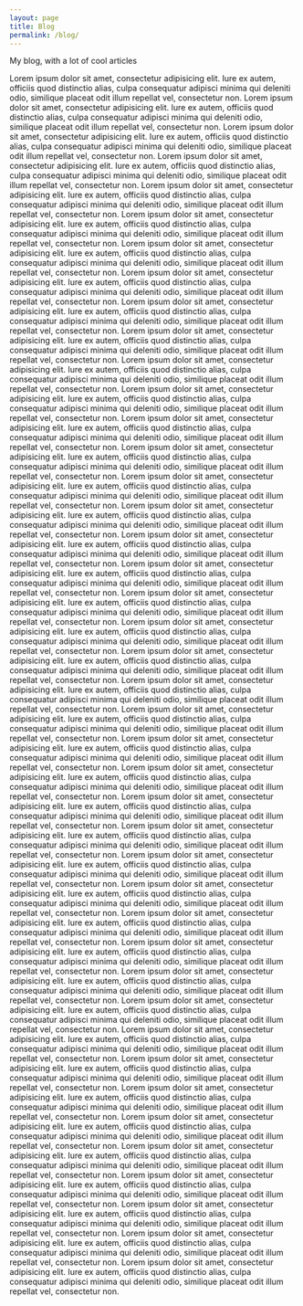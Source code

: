 ```yaml
---
layout: page
title: Blog
permalink: /blog/
---
```


My blog, with a lot of cool articles

Lorem ipsum dolor sit amet, consectetur adipisicing elit. Iure ex autem, officiis quod distinctio alias, culpa consequatur adipisci minima qui deleniti odio, similique placeat odit illum repellat vel, consectetur non.
Lorem ipsum dolor sit amet, consectetur adipisicing elit. Iure ex autem, officiis quod distinctio alias, culpa consequatur adipisci minima qui deleniti odio, similique placeat odit illum repellat vel, consectetur non.
Lorem ipsum dolor sit amet, consectetur adipisicing elit. Iure ex autem, officiis quod distinctio alias, culpa consequatur adipisci minima qui deleniti odio, similique placeat odit illum repellat vel, consectetur non.
Lorem ipsum dolor sit amet, consectetur adipisicing elit. Iure ex autem, officiis quod distinctio alias, culpa consequatur adipisci minima qui deleniti odio, similique placeat odit illum repellat vel, consectetur non.
Lorem ipsum dolor sit amet, consectetur adipisicing elit. Iure ex autem, officiis quod distinctio alias, culpa consequatur adipisci minima qui deleniti odio, similique placeat odit illum repellat vel, consectetur non.
Lorem ipsum dolor sit amet, consectetur adipisicing elit. Iure ex autem, officiis quod distinctio alias, culpa consequatur adipisci minima qui deleniti odio, similique placeat odit illum repellat vel, consectetur non.
Lorem ipsum dolor sit amet, consectetur adipisicing elit. Iure ex autem, officiis quod distinctio alias, culpa consequatur adipisci minima qui deleniti odio, similique placeat odit illum repellat vel, consectetur non.
Lorem ipsum dolor sit amet, consectetur adipisicing elit. Iure ex autem, officiis quod distinctio alias, culpa consequatur adipisci minima qui deleniti odio, similique placeat odit illum repellat vel, consectetur non.
Lorem ipsum dolor sit amet, consectetur adipisicing elit. Iure ex autem, officiis quod distinctio alias, culpa consequatur adipisci minima qui deleniti odio, similique placeat odit illum repellat vel, consectetur non.
Lorem ipsum dolor sit amet, consectetur adipisicing elit. Iure ex autem, officiis quod distinctio alias, culpa consequatur adipisci minima qui deleniti odio, similique placeat odit illum repellat vel, consectetur non.
Lorem ipsum dolor sit amet, consectetur adipisicing elit. Iure ex autem, officiis quod distinctio alias, culpa consequatur adipisci minima qui deleniti odio, similique placeat odit illum repellat vel, consectetur non.
Lorem ipsum dolor sit amet, consectetur adipisicing elit. Iure ex autem, officiis quod distinctio alias, culpa consequatur adipisci minima qui deleniti odio, similique placeat odit illum repellat vel, consectetur non.
Lorem ipsum dolor sit amet, consectetur adipisicing elit. Iure ex autem, officiis quod distinctio alias, culpa consequatur adipisci minima qui deleniti odio, similique placeat odit illum repellat vel, consectetur non.
Lorem ipsum dolor sit amet, consectetur adipisicing elit. Iure ex autem, officiis quod distinctio alias, culpa consequatur adipisci minima qui deleniti odio, similique placeat odit illum repellat vel, consectetur non.
Lorem ipsum dolor sit amet, consectetur adipisicing elit. Iure ex autem, officiis quod distinctio alias, culpa consequatur adipisci minima qui deleniti odio, similique placeat odit illum repellat vel, consectetur non.
Lorem ipsum dolor sit amet, consectetur adipisicing elit. Iure ex autem, officiis quod distinctio alias, culpa consequatur adipisci minima qui deleniti odio, similique placeat odit illum repellat vel, consectetur non.
Lorem ipsum dolor sit amet, consectetur adipisicing elit. Iure ex autem, officiis quod distinctio alias, culpa consequatur adipisci minima qui deleniti odio, similique placeat odit illum repellat vel, consectetur non.
Lorem ipsum dolor sit amet, consectetur adipisicing elit. Iure ex autem, officiis quod distinctio alias, culpa consequatur adipisci minima qui deleniti odio, similique placeat odit illum repellat vel, consectetur non.
Lorem ipsum dolor sit amet, consectetur adipisicing elit. Iure ex autem, officiis quod distinctio alias, culpa consequatur adipisci minima qui deleniti odio, similique placeat odit illum repellat vel, consectetur non.
Lorem ipsum dolor sit amet, consectetur adipisicing elit. Iure ex autem, officiis quod distinctio alias, culpa consequatur adipisci minima qui deleniti odio, similique placeat odit illum repellat vel, consectetur non.
Lorem ipsum dolor sit amet, consectetur adipisicing elit. Iure ex autem, officiis quod distinctio alias, culpa consequatur adipisci minima qui deleniti odio, similique placeat odit illum repellat vel, consectetur non.
Lorem ipsum dolor sit amet, consectetur adipisicing elit. Iure ex autem, officiis quod distinctio alias, culpa consequatur adipisci minima qui deleniti odio, similique placeat odit illum repellat vel, consectetur non.
Lorem ipsum dolor sit amet, consectetur adipisicing elit. Iure ex autem, officiis quod distinctio alias, culpa consequatur adipisci minima qui deleniti odio, similique placeat odit illum repellat vel, consectetur non.
Lorem ipsum dolor sit amet, consectetur adipisicing elit. Iure ex autem, officiis quod distinctio alias, culpa consequatur adipisci minima qui deleniti odio, similique placeat odit illum repellat vel, consectetur non.
Lorem ipsum dolor sit amet, consectetur adipisicing elit. Iure ex autem, officiis quod distinctio alias, culpa consequatur adipisci minima qui deleniti odio, similique placeat odit illum repellat vel, consectetur non.
Lorem ipsum dolor sit amet, consectetur adipisicing elit. Iure ex autem, officiis quod distinctio alias, culpa consequatur adipisci minima qui deleniti odio, similique placeat odit illum repellat vel, consectetur non.
Lorem ipsum dolor sit amet, consectetur adipisicing elit. Iure ex autem, officiis quod distinctio alias, culpa consequatur adipisci minima qui deleniti odio, similique placeat odit illum repellat vel, consectetur non.
Lorem ipsum dolor sit amet, consectetur adipisicing elit. Iure ex autem, officiis quod distinctio alias, culpa consequatur adipisci minima qui deleniti odio, similique placeat odit illum repellat vel, consectetur non.
Lorem ipsum dolor sit amet, consectetur adipisicing elit. Iure ex autem, officiis quod distinctio alias, culpa consequatur adipisci minima qui deleniti odio, similique placeat odit illum repellat vel, consectetur non.
Lorem ipsum dolor sit amet, consectetur adipisicing elit. Iure ex autem, officiis quod distinctio alias, culpa consequatur adipisci minima qui deleniti odio, similique placeat odit illum repellat vel, consectetur non.
Lorem ipsum dolor sit amet, consectetur adipisicing elit. Iure ex autem, officiis quod distinctio alias, culpa consequatur adipisci minima qui deleniti odio, similique placeat odit illum repellat vel, consectetur non.
Lorem ipsum dolor sit amet, consectetur adipisicing elit. Iure ex autem, officiis quod distinctio alias, culpa consequatur adipisci minima qui deleniti odio, similique placeat odit illum repellat vel, consectetur non.
Lorem ipsum dolor sit amet, consectetur adipisicing elit. Iure ex autem, officiis quod distinctio alias, culpa consequatur adipisci minima qui deleniti odio, similique placeat odit illum repellat vel, consectetur non.
Lorem ipsum dolor sit amet, consectetur adipisicing elit. Iure ex autem, officiis quod distinctio alias, culpa consequatur adipisci minima qui deleniti odio, similique placeat odit illum repellat vel, consectetur non.
Lorem ipsum dolor sit amet, consectetur adipisicing elit. Iure ex autem, officiis quod distinctio alias, culpa consequatur adipisci minima qui deleniti odio, similique placeat odit illum repellat vel, consectetur non.
Lorem ipsum dolor sit amet, consectetur adipisicing elit. Iure ex autem, officiis quod distinctio alias, culpa consequatur adipisci minima qui deleniti odio, similique placeat odit illum repellat vel, consectetur non.
Lorem ipsum dolor sit amet, consectetur adipisicing elit. Iure ex autem, officiis quod distinctio alias, culpa consequatur adipisci minima qui deleniti odio, similique placeat odit illum repellat vel, consectetur non.
Lorem ipsum dolor sit amet, consectetur adipisicing elit. Iure ex autem, officiis quod distinctio alias, culpa consequatur adipisci minima qui deleniti odio, similique placeat odit illum repellat vel, consectetur non.
Lorem ipsum dolor sit amet, consectetur adipisicing elit. Iure ex autem, officiis quod distinctio alias, culpa consequatur adipisci minima qui deleniti odio, similique placeat odit illum repellat vel, consectetur non.
Lorem ipsum dolor sit amet, consectetur adipisicing elit. Iure ex autem, officiis quod distinctio alias, culpa consequatur adipisci minima qui deleniti odio, similique placeat odit illum repellat vel, consectetur non.
Lorem ipsum dolor sit amet, consectetur adipisicing elit. Iure ex autem, officiis quod distinctio alias, culpa consequatur adipisci minima qui deleniti odio, similique placeat odit illum repellat vel, consectetur non.
Lorem ipsum dolor sit amet, consectetur adipisicing elit. Iure ex autem, officiis quod distinctio alias, culpa consequatur adipisci minima qui deleniti odio, similique placeat odit illum repellat vel, consectetur non.